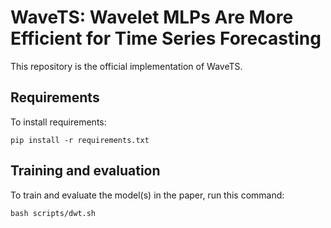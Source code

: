 
# WaveTS: Wavelet MLPs Are More Efficient for Time Series Forecasting

This repository is the official implementation of WaveTS. 

## Requirements

To install requirements:

```setup
pip install -r requirements.txt
```


## Training and evaluation

To train and evaluate the model(s) in the paper, run this command:

```train
bash scripts/dwt.sh
```

